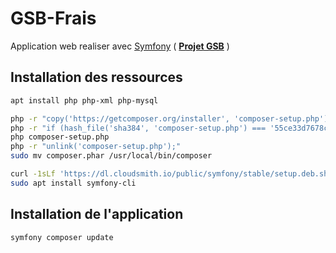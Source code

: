 # GSB-Frais
Application web realiser avec [Symfony](https://symfony.com) ( [__Projet GSB__](https://github.com/AlphaxHotelxMikexEchoxDelta/GSB-Projet) )

## Installation des ressources

``` bash
apt install php php-xml php-mysql
```
``` bash
php -r "copy('https://getcomposer.org/installer', 'composer-setup.php');"
php -r "if (hash_file('sha384', 'composer-setup.php') === '55ce33d7678c5a611085589f1f3ddf8b3c52d662cd01d4ba75c0ee0459970c2200a51f492d557530c71c15d8dba01eae') { echo 'Installer verified'; } else { echo 'Installer corrupt'; unlink('composer-setup.php'); } echo PHP_EOL;"
php composer-setup.php
php -r "unlink('composer-setup.php');"
sudo mv composer.phar /usr/local/bin/composer
```
``` bash
curl -1sLf 'https://dl.cloudsmith.io/public/symfony/stable/setup.deb.sh' | sudo -E bash
sudo apt install symfony-cli
```

## Installation de l'application

``` bash
symfony composer update
```

